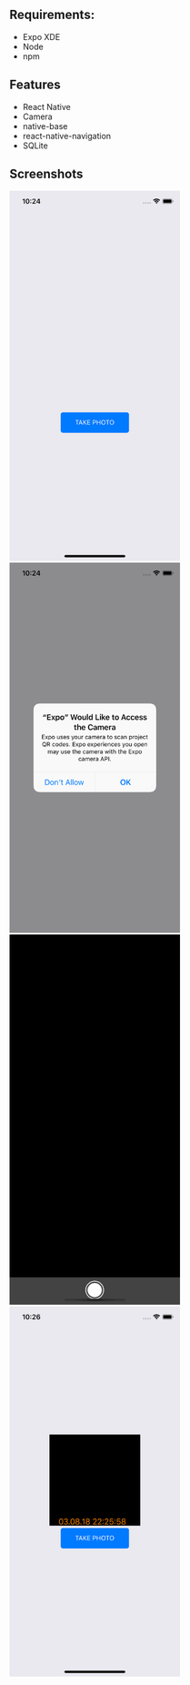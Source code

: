## Requirements:
 - Expo XDE
 - Node
 - npm
 
## Features
 - React Native
 - Camera
 - native-base
 - react-native-navigation
 - SQLite
 
## Screenshots
<img src="https://github.com/hung-nb/API_Authenticate_Camera/blob/master/Simulator%20Screen%20Shot%20-%20iPhone%20X%20-%202018-08-03%20at%2022.24.39.png" width="300"/><img src="https://github.com/hung-nb/API_Authenticate_Camera/blob/master/Simulator%20Screen%20Shot%20-%20iPhone%20X%20-%202018-08-03%20at%2022.24.54.png" width="300"/><img src="https://github.com/hung-nb/API_Authenticate_Camera/blob/master/Simulator%20Screen%20Shot%20-%20iPhone%20X%20-%202018-08-03%20at%2022.25.57.png" width="300"/><img src="https://github.com/hung-nb/API_Authenticate_Camera/blob/master/Simulator%20Screen%20Shot%20-%20iPhone%20X%20-%202018-08-03%20at%2022.26.04.png" width="300"/>
